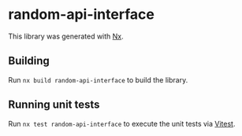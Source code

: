 # random-api-interface

This library was generated with [Nx](https://nx.dev).

## Building

Run `nx build random-api-interface` to build the library.

## Running unit tests

Run `nx test random-api-interface` to execute the unit tests via [Vitest](https://vitest.dev/).
